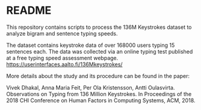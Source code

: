 # README

This repository contains scripts to process the 136M Keystrokes dataset 
to analyze bigram and sentence typing speeds.

The dataset contains keystroke data of over 168000 users typing 15 sentences each. The data was collected via an online typing test published at a free typing speed assessment webpage. 
https://userinterfaces.aalto.fi/136Mkeystrokes/

More details about the study and its procedure can be found in the paper:

Vivek Dhakal, Anna Maria Feit, Per Ola Kristensson, Antti Oulasvirta. Observations on Typing from 136 Million Keystrokes. 
In Proceedings of the 2018 CHI Conference on Human Factors in Computing Systems, ACM, 2018.

